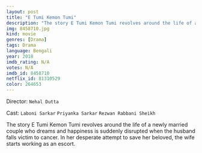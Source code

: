 ```yaml
---
layout: post
title: "E Tumi Kemon Tumi"
description: "The story E Tumi Kemon Tumi revolves around the life of a newly married couple who dreams and happiness is suddenly disrupted when the husband falls victim to cancer. In her desperate attempt to save her beloved, the wife starts working as an escort..."
img: 8458710.jpg
kind: movie
genres: [Drama]
tags: Drama 
language: Bengali
year: 2018
imdb_rating: N/A
votes: N/A
imdb_id: 8458710
netflix_id: 81310529
color: 264653
---
```

Director: `Nehal Dutta`  

Cast: `Laboni Sarkar` `Priyanka Sarkar` `Rezwan Rabbani Sheikh` 

The story E Tumi Kemon Tumi revolves around the life of a newly married couple who dreams and happiness is suddenly disrupted when the husband falls victim to cancer. In her desperate attempt to save her beloved, the wife starts working as an escort.